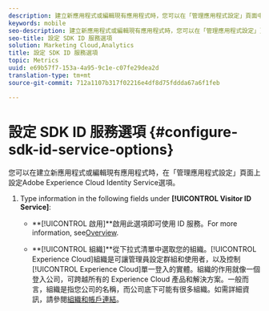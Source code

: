 ```yaml
---
description: 建立新應用程式或編輯現有應用程式時，您可以在「管理應用程式設定」頁面中設定「Adobe Experience Platform 身分識別服務」選項。
keywords: mobile
seo-description: 建立新應用程式或編輯現有應用程式時，您可以在「管理應用程式設定」頁面中設定「Adobe Experience Platform 身分識別服務」選項。
seo-title: 設定 SDK ID 服務選項
solution: Marketing Cloud,Analytics
title: 設定 SDK ID 服務選項
topic: Metrics
uuid: e69b57f7-153a-4a95-9c1e-c07fe29dea2d
translation-type: tm+mt
source-git-commit: 712a1107b317f02216e4df8d75fddda67a6f1feb

---
```



# 設定 SDK ID 服務選項 {#configure-sdk-id-service-options}

您可以在建立新應用程式或編輯現有應用程式時，在「管理應用程式設定」頁面上設定Adobe Experience Cloud Identity Service選項。

1. Type information in the following fields under **[!UICONTROL Visitor ID Service]**:

   * **[!UICONTROL 啟用]**啟用此選項即可使用 ID 服務。For more information, see[Overview](https://docs.adobe.com/content/help/en/id-service/using/intro/overview.html).

   * **[!UICONTROL 組織]**從下拉式清單中選取您的組織。[!UICONTROL Experience Cloud]組織是可讓管理員設定群組和使用者，以及控制[!UICONTROL Experience Cloud]單一登入的實體。組織的作用就像一個登入公司，可跨越所有的 Experience Cloud 產品和解決方案。一般而言，組織是指您公司的名稱，而公司底下可能有很多組織。如需詳細資訊，請參閱[組織和帳戶連結](https://docs.adobe.com/content/help/en/core-services/interface/manage-users-and-products/organizations.html)。